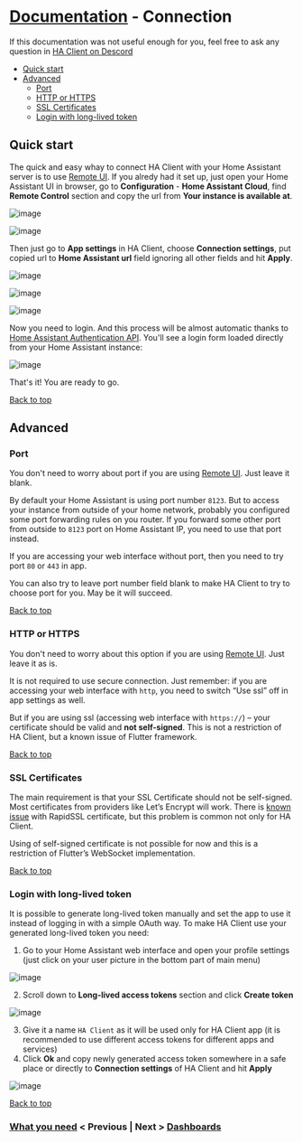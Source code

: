 # [Documentation](/help) - Connection
If this documentation was not useful enough for you, feel free to ask any question in [HA Client on Descord](https://discord.gg/nd6FZQ)

- [Quick start](#quick-start)
- [Advanced](#advanced)
  - [Port](#port)
  - [HTTP or HTTPS](#http-or-https)
  - [SSL Certificates](#ssl-certificates)
  - [Login with long-lived token](#login-with-long-lived-token)

## Quick start
The quick and easy whay to connect HA Client with your Home Assistant server is to use [Remote UI](https://www.nabucasa.com/config/remote/). If you alredy had it set up, just open your Home Assistant UI in browser, go to **Configuration** - **Home Assistant Cloud**, find **Remote Control** section and copy the url from **Your instance is available at**.

![image](/help/images/connection001.png)

![image](/help/images/connection002.png)

Then just go to **App settings** in HA Client, choose **Connection settings**, put copied url to **Home Assistant url** field ignoring all other fields and hit **Apply**.

![image](/help/images/connection003.png)

![image](/help/images/connection004.png)

![image](/help/images/connection005.png)

Now you need to login. And this process will be almost automatic thanks to [Home Assistant Authentication API](https://developers.home-assistant.io/docs/en/auth_api.html). You'll see a login form loaded directly from your Home Assistant instance:

![image](/help/images/connection006.png)

That's it! You are ready to go.

[Back to top](#documentation---connection)

## Advanced
### Port
You don't need to worry about port if you are using [Remote UI](https://www.nabucasa.com/config/remote/). Just leave it blank.

By default your Home Assistant is using port number `8123`. But to access your instance from outside of your home network, probably you configured some port forwarding rules on you router. If you forward some other port from outside to `8123` port on Home Assistant IP, you need to use that port instead.

If you are accessing your web interface without port, then you need to try port `80` or `443` in app.

You can also try to leave port number field blank to make HA Client to try to choose port for you. May be it will succeed.

[Back to top](#documentation---connection)
### HTTP or HTTPS
You don't need to worry about this option if you are using [Remote UI](https://www.nabucasa.com/config/remote/). Just leave it as is.

It is not required to use secure connection. Just remember: if you are accessing your web interface with `http`, you need to switch “Use ssl” off in app settings as well.

But if you are using ssl (accessing web interface with `https://`) – your certificate should be valid and **not self-signed**. This is not a restriction of HA Client, but a known issue of Flutter framework.

[Back to top](#documentation---connection)
### SSL Certificates
The main requirement is that your SSL Certificate should not be self-signed. Most certificates from providers like Let’s Encrypt will work. There is [known issue](https://github.com/estevez-dev/ha_client_pub/issues/24) with RapidSSL certificate, but this problem is common not only for HA Client.

Using of self-signed certificate is not possible for now and this is a restriction of Flutter’s WebSocket implementation.

[Back to top](#documentation---connection)

### Login with long-lived token
It is possible to generate long-lived token manually and set the app to use it instead of logging in with a simple OAuth way.
To make HA Client use your generated long-lived token you need:
1. Go to your Home Assistant web interface and open your profile settings (just click on your user picture in the bottom part of main menu)

  ![image](/help/images/connection007.png)
 
2. Scroll down to **Long-lived access tokens** section and click **Create token**

  ![image](/help/images/connection008.png)

3. Give it a name `HA Client` as it will be used only for HA Client app (it is recommended to use different access tokens for different apps and services)
4. Click **Ok** and copy newly generated access token somewhere in a safe place or directly to **Connection settings** of HA Client and hit **Apply**
  
  ![image](/help/images/connection009.png)

[Back to top](#documentation---connection)



### [What you need](/help/what_you_need) < Previous | Next > [Dashboards](/help/dashboards)
